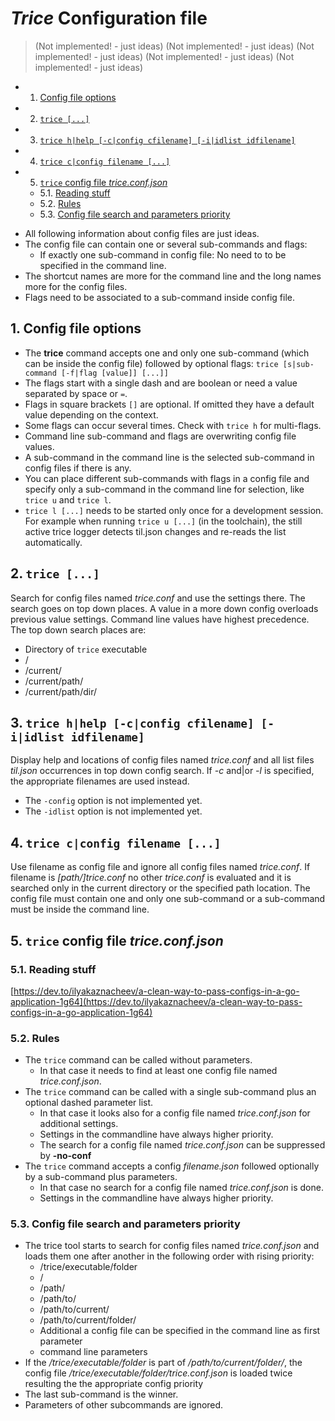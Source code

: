 # *Trice* Configuration file

> (Not implemented! - just ideas)
> (Not implemented! - just ideas)
> (Not implemented! - just ideas)
> (Not implemented! - just ideas)
> (Not implemented! - just ideas)

<!-- vscode-markdown-toc -->
* 1. [Config file options](#Configfileoptions)
* 2. [`trice [...]`](#trice...)
* 3. [`trice h|help [-c|config cfilename] [-i|idlist idfilename]`](#tricehhelp-cconfigcfilename-iidlistidfilename)
* 4. [`trice c|config filename [...]`](#tricecconfigfilename...)
* 5. [`trice` config file *trice.conf.json*](#triceconfigfiletrice.conf.json)
	* 5.1. [Reading stuff](#Readingstuff)
	* 5.2. [Rules](#Rules)
	* 5.3. [Config file search and parameters priority](#Configfilesearchandparameterspriority)

<!-- vscode-markdown-toc-config
	numbering=true
	autoSave=true
	/vscode-markdown-toc-config -->
<!-- /vscode-markdown-toc -->

* All following information about config files are just ideas.
* The config file can contain one or several sub-commands and flags:
  * If exactly one sub-command in config file: No need to to be specified in the command line.
* The shortcut names are more for the command line and the long names more for the config files.
* Flags need to be associated to a sub-command inside config file.

##  1. <a name='Configfileoptions'></a>Config file options

* The **trice** command accepts one and only one sub-command (which can be inside the config file) followed by optional flags: `trice [s|sub-command [-f|flag [value]] [...]]`
* The flags start with a single dash and are boolean or need a value separated by space or `=`.
* Flags in square brackets `[]` are optional. If omitted they have a default value depending on the context.
* Some flags can occur several times. Check with `trice h` for multi-flags.
* Command line sub-command and flags are overwriting config file values.
* A sub-command in the command line is the selected sub-command in config files if there is any.
* You can place different sub-commands with flags in a config file and specify only a sub-command in the command line for selection, like `trice u` and `trice l`.
* `trice l [...]` needs to be started only once for a development session. For example when running `trice u [...]` (in the toolchain), the still active trice logger detects til.json changes and re-reads the list automatically.

##  2. <a name='trice...'></a>`trice [...]`

Search for config files named *trice.conf* and use the settings there. The search goes on top down places. A value in a more down config overloads previous value settings. Command line values have highest precedence. The top down search places are:

* Directory of `trice` executable
* /
* /current/
* /current/path/
* /current/path/dir/

##  3. <a name='tricehhelp-cconfigcfilename-iidlistidfilename'></a>`trice h|help [-c|config cfilename] [-i|idlist idfilename]`

Display help and locations of config files named *trice.conf* and all list files *til.json* occurrences in top down config search. If *-c* and|or *-l* is specified, the appropriate filenames are used instead.

* The `-config` option is not implemented yet.
* The `-idlist` option is not implemented yet.

##  4. <a name='tricecconfigfilename...'></a>`trice c|config filename [...]`

Use filename as config file and ignore all config files named *trice.conf*. If filename is *[path/]trice.conf* no other *trice.conf* is evaluated and it is searched only in the current directory or the specified path location. The config file must contain one and only one sub-command or a sub-command must be inside the command line.

##  5. <a name='triceconfigfiletrice.conf.json'></a>`trice` config file *trice.conf.json*

###  5.1. <a name='Readingstuff'></a>Reading stuff

[https://dev.to/ilyakaznacheev/a-clean-way-to-pass-configs-in-a-go-application-1g64](https://dev.to/ilyakaznacheev/a-clean-way-to-pass-configs-in-a-go-application-1g64)

###  5.2. <a name='Rules'></a>Rules

* The `trice` command  can be called without parameters.
  * In that case it needs to find at least one config file named *trice.conf.json*.
* The `trice` command can be called with a single sub-command plus an optional dashed parameter list.
  * In that case it looks also for a config file named *trice.conf.json* for additional settings.
  * Settings in the commandline have always higher priority.
  * The search for a config file named *trice.conf.json* can be suppressed by **-no-conf**
* The `trice` command accepts a config *filename.json* followed optionally by a sub-command plus parameters.
  * In that case no search for a config file named *trice.conf.json* is done.
  * Settings in the commandline have always higher priority.

###  5.3. <a name='Configfilesearchandparameterspriority'></a>Config file search and parameters priority

* The trice tool starts to search for config files named *trice.conf.json* and loads them one after another in the following order with rising priority:
  * /trice/executable/folder
  * /
  * /path/
  * /path/to/
  * /path/to/current/
  * /path/to/current/folder/
  * Additional a config file can be specified in the command line as first parameter
  * command line parameters
* If the */trice/executable/folder* is part of */path/to/current/folder/*, the config file */trice/executable/folder/trice.conf.json* is loaded twice resulting the the appropriate config priority
* The last sub-command is the winner.
* Parameters of other subcommands are ignored.
